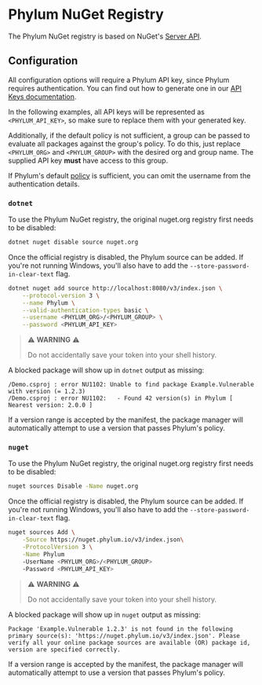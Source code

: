 # Phylum NuGet Registry

The Phylum NuGet registry is based on NuGet's [Server API].

[Server API]: https://learn.microsoft.com/en-us/nuget/api/overview

## Configuration

All configuration options will require a Phylum API key, since Phylum requires
authentication. You can find out how to generate one in our
[API Keys documentation].

In the following examples, all API keys will be represented as
`<PHYLUM_API_KEY>`, so make sure to replace them with your generated key.

Additionally, if the default policy is not sufficient, a group can be passed to
evaluate all packages against the group's policy. To do this, just replace
`<PHYLUM_ORG>` and `<PHYLUM_GROUP>` with the desired org and group name. The
supplied API key **must** have access to this group.

If Phylum's default [policy] is sufficient, you can omit the username from the
authentication details.

[API Keys documentation]: ../knowledge_base/api-keys.md#generate-an-api-key
[policy]: ../knowledge_base/policy.md

### `dotnet`

To use the Phylum NuGet registry, the original nuget.org registry first needs to
be disabled:

```sh
dotnet nuget disable source nuget.org
```

Once the official registry is disabled, the Phylum source can be added. If
you're not running Windows, you'll also have to add the
`--store-password-in-clear-text` flag.

```sh
dotnet nuget add source http://localhost:8080/v3/index.json \
    --protocol-version 3 \
    --name Phylum \
    --valid-authentication-types basic \
    --username <PHYLUM_ORG>/<PHYLUM_GROUP> \
    --password <PHYLUM_API_KEY>
```

> ⚠️ **WARNING** ⚠️
>
> Do not accidentally save your token into your shell history.

A blocked package will show up in `dotnet` output as missing:

```text
/Demo.csproj : error NU1102: Unable to find package Example.Vulnerable with version (= 1.2.3)
/Demo.csproj : error NU1102:   - Found 42 version(s) in Phylum [ Nearest version: 2.0.0 ]
```

If a version range is accepted by the manifest, the package manager will
automatically attempt to use a version that passes Phylum's policy.

[crates.io]: https://crates.io

### `nuget`

To use the Phylum NuGet registry, the original nuget.org registry first needs to
be disabled:

```sh
nuget sources Disable -Name nuget.org
```

Once the official registry is disabled, the Phylum source can be added. If
you're not running Windows, you'll also have to add the
`--store-password-in-clear-text` flag.

```sh
nuget sources Add \
    -Source https://nuget.phylum.io/v3/index.json\
    -ProtocolVersion 3 \
    -Name Phylum
    -UserName <PHYLUM_ORG>/<PHYLUM_GROUP>
    -Password <PHYLUM_API_KEY>
```

> ⚠️ **WARNING** ⚠️
>
> Do not accidentally save your token into your shell history.

A blocked package will show up in `nuget` output as missing:

```text
Package 'Example.Vulnerable 1.2.3' is not found in the following primary source(s): 'https://nuget.phylum.io/v3/index.json'. Please verify all your online package sources are available (OR) package id, version are specified correctly.
```

If a version range is accepted by the manifest, the package manager will
automatically attempt to use a version that passes Phylum's policy.

[crates.io]: https://crates.io
